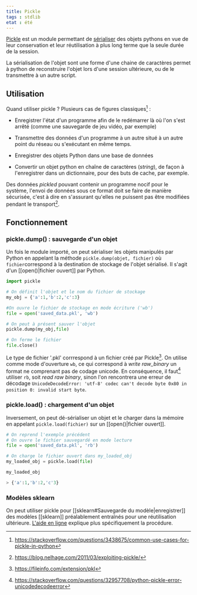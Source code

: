 ```yaml
---
title: Pickle
tags : stdlib
etat : été
---
```

[Pickle](https://docs.python.org/3/library/pickle.html)  est un module permettant de [sérialiser](https://fr.wikipedia.org/wiki/S%C3%A9rialisation) des objets pythons en vue de leur conservation et leur réutilisation à plus long terme que la seule durée de la session. 

La sérialisation de l'objet sont une forme d'une chaine de caractères permet à python de reconstruire l'objet lors d'une session ultérieure, ou de le transmettre à un autre script.

## Utilisation
Quand utiliser pickle ? Plusieurs cas de figures classiques[^1] :

- Enregistrer l'état d'un programme afin de le redémarrer là où l'on s'est arrêté (comme une sauvegarde de jeu vidéo, par exemple)

- Transmettre des données d'un programme à un autre situé à un autre point du réseau ou s'exécutant en même temps.
- Enregistrer des objets Python dans une base de données
- Convertir un objet python en chaîne de caractères (*string*), de façon à l'enregistrer dans un dictionnaire, pour des buts de cache, par exemple.

Des données *pickled* pouvant contenir un programme nocif pour le système, l'envoi de données sous ce format doit se faire de manière sécurisée, c'est à dire en s'assurant qu'elles ne puissent pas être modifiées pendant le transport[^2].

[^1]:https://stackoverflow.com/questions/3438675/common-use-cases-for-pickle-in-python
[^2]:https://blog.nelhage.com/2011/03/exploiting-pickle/
## Fonctionnement
### pickle.dump() : sauvegarde d'un objet
Un fois le module importé, on peut sérialiser les objets manipulés par Python en appelant la méthode `pickle.dump(objet, fichier)` où `fichier`correspond à la destination de stockage de l'objet sérialisé. Il s'agit d'un [[open()|fichier ouvert]] par Python.

```python
import pickle

# On définit l'objet et le nom du fichier de stockage
my_obj = {'a':1,'b':2,'c':3}

#On ouvre le fichier de stockage en mode écriture ('wb')
file = open('saved_data.pkl', 'wb')

# On peut à présent sauver l'objet
pickle.dump(my_obj,file)

# On ferme le fichier
file.close()
```

Le type de fichier '.pkl' corrrespond à un fichier créé par Pickle[^3]. On utilise comme mode d'ouverture `wb`, ce qui correspond à *write raw_binary* un format ne comprenant pas de codage unicode. En conséquence, il faut[^4] utiliser `rb`, soit *read raw binary*, sinon l'on rencontrera une erreur de décodage `UnicodeDecodeError: 'utf-8' codec can't decode byte 0x80 in position 0: invalid start byte`.

[^3]:https://fileinfo.com/extension/pkl
[^4]: https://stackoverflow.com/questions/32957708/python-pickle-error-unicodedecodeerror

### pickle.load() : chargement d'un objet
Inversement, on peut dé-sérialiser un objet et le charger dans la mémoire en appelant `pickle.load(fichier)` sur un [[open()|fichier ouvert]].

```python
# On reprend l'exemple précédent
# On ouvre le fichier sauvegardé en mode lecture
file = open('saved_data.pkl', 'rb')

# On charge le fichier ouvert dans my_loaded_obj
my_loaded_obj = pickle.load(file)

my_loaded_obj

> {'a':1,'b':2,'c'3}
````

### Modèles sklearn
On peut utiliser pickle pour [[sklearn#Sauvegarde du modèle|enregistrer]] des modèles [[sklearn]] préalablement entraînés pour une réutilisation ultérieure. [L'aide en ligne](https://scikit-learn.org/stable/modules/model_persistence.html#model-persistence) explique plus spécifiquement la procédure.



